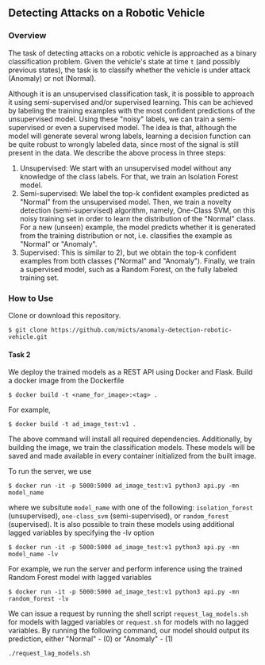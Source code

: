 ## Detecting Attacks on a Robotic Vehicle

### Overview

The task of detecting attacks on a robotic vehicle is approached as a binary classification problem. Given the vehicle's state at time `t` (and possibly previous states), the task is to classify whether the vehicle is under attack (Anomaly) or not (Normal). 

Although it is an unsupervised classification task, it is possible to approach it using semi-supervised and/or supervised learning. This can be achieved by labeling the training examples with the most confident predictions of the unsupervised model. Using these "noisy" labels, we can train a semi-supervised or even a supervised model. The idea is that, although the model will generate several wrong labels, learning a decision function can be quite robust to wrongly labeled data, since most of the signal is still present in the data. We describe the above process in three steps:

1) Unsupervised: We start with an unsupervised model without any knowledge of the class labels. For that, we train an Isolation Forest model.
2) Semi-supervised: We label the top-k confident examples predicted as "Normal" from the unsupervised model. Then, we train a novelty detection (semi-supervised) algorithm, namely, One-Class SVM, on this noisy training set in order to learn the distribution of the "Normal" class. For a new (unseen) example, the model predicts whether it is generated from the training distribution or not, i.e. classifies the example as "Normal" or "Anomaly".
3) Supervised: This is similar to 2), but we obtain the top-k confident examples from both classes ("Normal" and "Anomaly"). Finally, we train a supervised model, such as a Random Forest, on the fully labeled training set.    


### How to Use

Clone or download this repository.
```
$ git clone https://github.com/micts/anomaly-detection-robotic-vehicle.git
```

#### Task 2
We deploy the trained models as a REST API using Docker and Flask. 
Build a docker image from the Dockerfile
```
$ docker build -t <name_for_image>:<tag> .
```
For example,
```
$ docker build -t ad_image_test:v1 .
```
The above command will install all required dependencies. Additionally, by building the image, we train the classification models. These models will be saved and made available in every container initialized from the built image.   

To run the server, we use
```
$ docker run -it -p 5000:5000 ad_image_test:v1 python3 api.py -mn model_name
```
where we subsitute `model_name` with one of the following: `isolation_forest` (unsupervised), `one-class_svm` (semi-supervised), or `random_forest` (supervised). It is also possible to train these models using additional lagged variables by specifying the -lv option
```
$ docker run -it -p 5000:5000 ad_image_test:v1 python3 api.py -mn model_name -lv
```
For example, we run the server and perform inference using the trained Random Forest model with lagged variables 
```
$ docker run -it -p 5000:5000 ad_image_test:v1 python3 api.py -mn random_forest -lv
```
We can issue a request by running the shell script `request_lag_models.sh` for models with lagged variables or `request.sh` for models with no lagged variables.  By running the following command, our model should output its prediction, either "Normal" - (0) or "Anomaly" - (1)
```
./request_lag_models.sh
```

